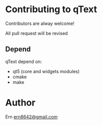 # Contributing to qText
Contributors are alway welcome!

All pull request will be revised
## Depend
qText depend on: 

- qt5 (core and widgets modules)
- cmake
- make

# Author
Ern <ern8642@gmail.com>
